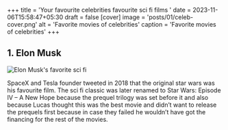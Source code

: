 +++
title = 'Your favourite celebrities favourite sci fi films '
date = 2023-11-06T15:58:47+05:30
draft = false
[cover]
    image = 'posts/01/celeb-cover.png'
    alt = 'Favorite movies of celebrities'
    caption = 'Favorite movies of celebrities'
+++


## 1. Elon Musk  

![Elon Musk's favorite sci fi](posts/01/01musk10.png "Musk scifi")  

SpaceX and Tesla founder tweeted in 2018 that the original star wars was his favourite film. The sci fi classic was later renamed to Star Wars: Episode IV – A New Hope because the prequel trilogy was set before it and also because Lucas thought this was the best movie and didn’t want to release the prequels first because in case they failed he wouldn’t have got the financing for the rest of the movies.  

